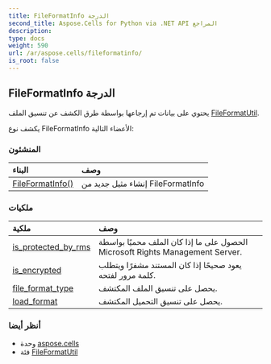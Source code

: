 ```yaml
---
title: FileFormatInfo الدرجة
second_title: Aspose.Cells for Python via .NET API المراجع
description:
type: docs
weight: 590
url: /ar/aspose.cells/fileformatinfo/
is_root: false
---
```

##  FileFormatInfo الدرجة
يحتوي على بيانات تم إرجاعها بواسطة طرق الكشف عن تنسيق الملف [FileFormatUtil](/cells/python-net/ar/aspose.cells/fileformatutil).



يكشف نوع FileFormatInfo الأعضاء التالية:

###  المنشئون
| البناء| وصف|
| :- | :- |
| [FileFormatInfo()](/cells/python-net/ar/aspose.cells/fileformatinfo/__init__/#) | إنشاء مثيل جديد من FileFormatInfo|


###  ملكيات
| ملكية| وصف|
| :- | :- |
| [is_protected_by_rms](/cells/python-net/ar/aspose.cells/fileformatinfo/is_protected_by_rms) | الحصول على ما إذا كان الملف محميًا بواسطة Microsoft Rights Management Server.|
| [is_encrypted](/cells/python-net/ar/aspose.cells/fileformatinfo/is_encrypted) | يعود صحيحًا إذا كان المستند مشفرًا ويتطلب كلمة مرور لفتحه.|
| [file_format_type](/cells/python-net/ar/aspose.cells/fileformatinfo/file_format_type) | يحصل على تنسيق الملف المكتشف.|
| [load_format](/cells/python-net/ar/aspose.cells/fileformatinfo/load_format) | يحصل على تنسيق التحميل المكتشف.|



###  أنظر أيضا
* وحدة [aspose.cells](..)
* فئة [FileFormatUtil](/cells/python-net/ar/aspose.cells/fileformatutil)
